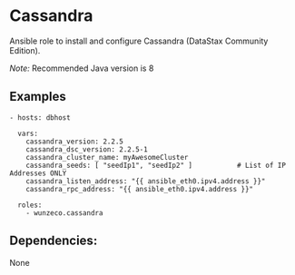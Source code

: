 Cassandra
========

Ansible role to install and configure Cassandra (DataStax Community Edition).

*Note:* Recommended Java version is 8

## Examples

```
- hosts: dbhost

  vars:
    cassandra_version: 2.2.5
    cassandra_dsc_version: 2.2.5-1
    cassandra_cluster_name: myAwesomeCluster
    cassandra_seeds: [ "seedIp1", "seedIp2" ]  			# List of IP Addresses ONLY
    cassandra_listen_address: "{{ ansible_eth0.ipv4.address }}"
    cassandra_rpc_address: "{{ ansible_eth0.ipv4.address }}"

  roles:
    - wunzeco.cassandra
```

## Dependencies:

None
